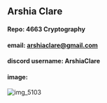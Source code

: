 ## Arshia Clare
#### Repo: 4663 Cryptography
#### email: arshiaclare@gmail.com
#### discord username: ArshiaClare

#### image: 
![img_5103](https://user-images.githubusercontent.com/35582387/35134650-6d3172e8-fc9d-11e7-947f-31d3cfc38d7d.JPG)
